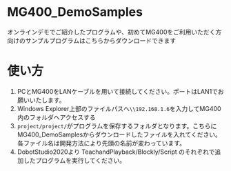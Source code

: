 # MG400_DemoSamples
オンラインデモでご紹介したプログラムや、初めてMG400をご利用いただく方向けのサンプルプログラムはこちらからダウンロードできます


# 使い方
1. PCとMG400をLANケーブルを用いて接続してください。ポートはLAN1でお願いいたします。
2. Windows Explorer上部のファイルパスへ`\\192.168.1.6`を入力してMG400内のフォルダへアクセスする
3. `project/project/`がプログラムを保存するフォルダとなります。こちらにMG400_DemoSamplesからダウンロードしたファイルを入れてください。
各ファイル名は開発方法により先頭の名前が変わっています。
5. DobotStudio2020より TeachandPlayback/Blockly/Script のそれぞれで追加したプログラムを実行してください。
